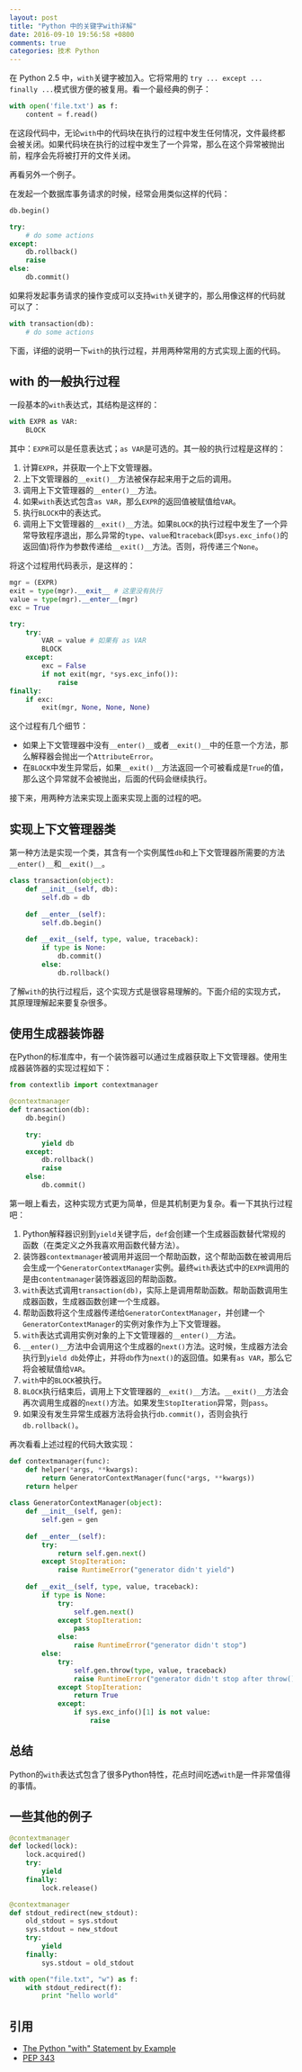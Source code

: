 ```yaml
---
layout: post
title: "Python 中的关键字with详解"
date: 2016-09-10 19:56:58 +0800
comments: true
categories: 技术 Python
---
```


在 Python 2.5 中，`with`关键字被加入。它将常用的 `try ... except ... finally ...`模式很方便的被复用。看一个最经典的例子：

``` python
with open('file.txt') as f:
    content = f.read()
```

在这段代码中，无论`with`中的代码块在执行的过程中发生任何情况，文件最终都会被关闭。如果代码块在执行的过程中发生了一个异常，那么在这个异常被抛出前，程序会先将被打开的文件关闭。

再看另外一个例子。

在发起一个数据库事务请求的时候，经常会用类似这样的代码：

``` python
db.begin()

try:
    # do some actions
except:
    db.rollback()
    raise
else:
    db.commit()
```

如果将发起事务请求的操作变成可以支持`with`关键字的，那么用像这样的代码就可以了：

``` python
with transaction(db):
    # do some actions
```

下面，详细的说明一下`with`的执行过程，并用两种常用的方式实现上面的代码。

## with 的一般执行过程

一段基本的`with`表达式，其结构是这样的：

``` python
with EXPR as VAR:
    BLOCK
```

其中：`EXPR`可以是任意表达式；`as VAR`是可选的。其一般的执行过程是这样的：

1. 计算`EXPR`，并获取一个上下文管理器。
2. 上下文管理器的`__exit()__`方法被保存起来用于之后的调用。
3. 调用上下文管理器的`__enter()__`方法。
4. 如果`with`表达式包含`as VAR`，那么`EXPR`的返回值被赋值给`VAR`。
5. 执行`BLOCK`中的表达式。
6. 调用上下文管理器的`__exit()__`方法。如果`BLOCK`的执行过程中发生了一个异常导致程序退出，那么异常的`type`、`value`和`traceback`(即`sys.exc_info()`的返回值)将作为参数传递给`__exit()__`方法。否则，将传递三个`None`。

将这个过程用代码表示，是这样的：

``` python
mgr = (EXPR)
exit = type(mgr).__exit__ # 这里没有执行
value = type(mgr).__enter__(mgr)
exc = True

try:
    try:
        VAR = value # 如果有 as VAR
        BLOCK
    except:
        exc = False
        if not exit(mgr, *sys.exc_info()):
            raise
finally:
    if exc:
        exit(mgr, None, None, None)
```

这个过程有几个细节：

+ 如果上下文管理器中没有`__enter()__`或者`__exit()__`中的任意一个方法，那么解释器会抛出一个`AttributeError`。
+ 在`BLOCK`中发生异常后，如果`__exit()__`方法返回一个可被看成是`True`的值，那么这个异常就不会被抛出，后面的代码会继续执行。

接下来，用两种方法来实现上面来实现上面的过程的吧。

## 实现上下文管理器类

第一种方法是实现一个类，其含有一个实例属性`db`和上下文管理器所需要的方法`__enter()__`和`__exit()__`。

``` python
class transaction(object):
    def __init__(self, db):
        self.db = db
        
    def __enter__(self):
        self.db.begin()
        
    def __exit__(self, type, value, traceback):
        if type is None:
            db.commit()
        else:
            db.rollback()
```

了解`with`的执行过程后，这个实现方式是很容易理解的。下面介绍的实现方式，其原理理解起来要复杂很多。

## 使用生成器装饰器

在Python的标准库中，有一个装饰器可以通过生成器获取上下文管理器。使用生成器装饰器的实现过程如下：

``` python
from contextlib import contextmanager

@contextmanager
def transaction(db):
    db.begin()
    
    try:
        yield db
    except:
        db.rollback()
        raise
    else:
        db.commit()
```

第一眼上看去，这种实现方式更为简单，但是其机制更为复杂。看一下其执行过程吧：

1. Python解释器识别到`yield`关键字后，`def`会创建一个生成器函数替代常规的函数（在类定义之外我喜欢用函数代替方法）。
2. 装饰器`contextmanager`被调用并返回一个帮助函数，这个帮助函数在被调用后会生成一个`GeneratorContextManager`实例。最终`with`表达式中的`EXPR`调用的是由`contentmanager`装饰器返回的帮助函数。
3. `with`表达式调用`transaction(db)`，实际上是调用帮助函数。帮助函数调用生成器函数，生成器函数创建一个生成器。
4. 帮助函数将这个生成器传递给`GeneratorContextManager`，并创建一个`GeneratorContextManager`的实例对象作为上下文管理器。
5. `with`表达式调用实例对象的上下文管理器的`__enter()__`方法。
6. `__enter()__`方法中会调用这个生成器的`next()`方法。这时候，生成器方法会执行到`yield db`处停止，并将`db`作为`next()`的返回值。如果有`as VAR`，那么它将会被赋值给`VAR`。
7. `with`中的`BLOCK`被执行。
8. `BLOCK`执行结束后，调用上下文管理器的`__exit()__`方法。`__exit()__`方法会再次调用生成器的`next()`方法。如果发生`StopIteration`异常，则`pass`。
9. 如果没有发生异常生成器方法将会执行`db.commit()`，否则会执行`db.rollback()`。

再次看看上述过程的代码大致实现：

``` python
def contextmanager(func):
    def helper(*args, **kwargs):
        return GeneratorContextManager(func(*args, **kwargs))
    return helper
    
class GeneratorContextManager(object):
    def __init__(self, gen):
        self.gen = gen
        
    def __enter__(self):
        try:
            return self.gen.next()
        except StopIteration:
            raise RuntimeError("generator didn't yield")
            
    def __exit__(self, type, value, traceback):
        if type is None:
            try:
                self.gen.next()
            except StopIteration:
                pass
            else:
                raise RuntimeError("generator didn't stop")
        else:
            try:
                self.gen.throw(type, value, traceback)
                raise RuntimeError("generator didn't stop after throw()")
            except StopIteration:
                return True
            except:
                if sys.exc_info()[1] is not value:
                    raise
```

## 总结

Python的`with`表达式包含了很多Python特性，花点时间吃透`with`是一件非常值得的事情。

## 一些其他的例子

``` python 锁机制
@contextmanager
def locked(lock):
    lock.acquired()
    try:
        yield
    finally:
        lock.release()
```

``` python 标准输出重定向
@contextmanager
def stdout_redirect(new_stdout):
    old_stdout = sys.stdout
    sys.stdout = new_stdout
    try:
        yield
    finally:
        sys.stdout = old_stdout

with open("file.txt", "w") as f:
    with stdout_redirect(f):
        print "hello world"
```

## 引用

+ [The Python "with" Statement by Example](http://preshing.com/20110920/the-python-with-statement-by-example/)
+ [PEP 343](https://www.python.org/dev/peps/pep-0343/)
